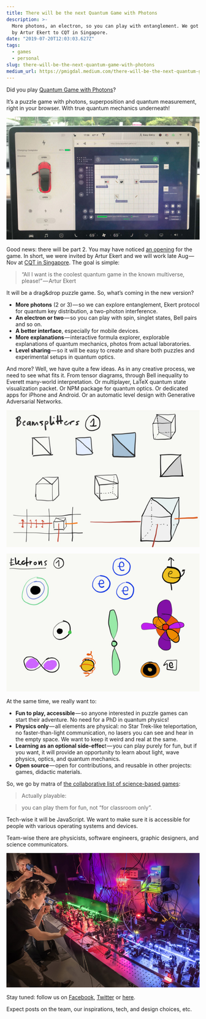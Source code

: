 ```yaml
---
title: There will be the next Quantum Game with Photons
description: >-
  More photons, an electron, so you can play with entanglement. We got invited
  by Artur Ekert to CQT in Singapore.
date: "2019-07-20T12:03:03.627Z"
tags:
  - games
  - personal
slug: there-will-be-the-next-quantum-game-with-photons
medium_url: https://pmigdal.medium.com/there-will-be-the-next-quantum-game-with-photons-276568d63613
---
```


Did you play [Quantum Game with Photons](http://quantumgame.io/)?

It’s a puzzle game with photons, superposition and quantum measurement, right in your browser. With true quantum mechanics underneath!

![](./00.jpg)

Good news: there will be part 2. You may have noticed [an opening](https://forms.gle/fVQtyNMf3zWxREyAA) for the game. In short, we were invited by Artur Ekert and we will work late Aug — Nov at [CQT in Singapore](https://www.quantumlah.org/). The goal is simple:

> “All I want is the coolest quantum game in the known multiverse, please!” — Artur Ekert

It will be a drag&drop puzzle game. So, what’s coming in the new version?

- **More photons** (2 or 3) — so we can explore entanglement, Ekert protocol for quantum key distribution, a two-photon interference.
- **An electron or two** — so you can play with spin, singlet states, Bell pairs and so on.
- **A better interface**, especially for mobile devices.
- **More explanations** — interactive formula explorer, explorable explanations of quantum mechanics, photos from actual laboratories.
- **Level sharing** — so it will be easy to create and share both puzzles and experimental setups in quantum optics.

And more? Well, we have quite a few ideas. As in any creative process, we need to see what fits it. From tensor diagrams, through Bell inequality to Everett many-world interpretation. Or multiplayer, LaTeX quantum state visualization packet. Or NPM package for quantum optics. Or dedicated apps for iPhone and Android. Or an automatic level design with Generative Adversarial Networks.

![](./01.jpg)

![](./02.jpg)

At the same time, we really want to:

- **Fun to play, accessible** — so anyone interested in puzzle games can start their adventure. No need for a PhD in quantum physics!
- **Physics only** — all elements are physical: no Star Trek-like teleportation, no faster-than-light communication, no lasers you can see and hear in the empty space. We want to keep it weird and real at the same.
- **Learning as an optional side-effec**t — you can play purely for fun, but if you want, it will provide an opportunity to learn about light, wave physics, optics, and quantum mechanics.
- **Open source** — open for contributions, and reusable in other projects: games, didactic materials.

So, we go by matra of [the collaborative list of science-based games](https://github.com/stared/science-based-games-list):

> Actually playable:

> you can play them for fun, not “for classroom only”.

Tech-wise it will be JavaScript. We want to make sure it is accessible for people with various operating systems and devices.

Team-wise there are physicists, software engineers, graphic designers, and science communicators.

![](./03.jpg)

Stay tuned: follow us on [Facebook](https://www.facebook.com/quantumgameio/), [Twitter](https://twitter.com/QuantumGameIO) or [here](https://medium.com/quantum-photons).

Expect posts on the team, our inspirations, tech, and design choices, etc.
